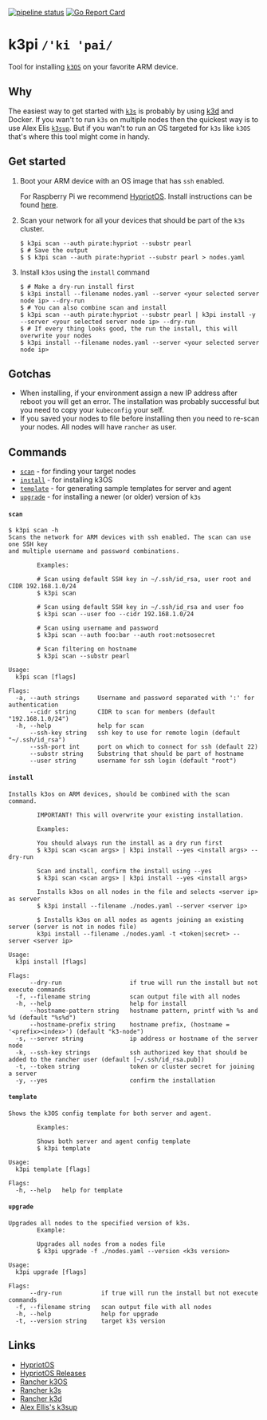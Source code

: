 [![pipeline status](https://gitlab.com/TheNatureOfSoftware/k3pi/badges/master/pipeline.svg)](https://gitlab.com/TheNatureOfSoftware/k3pi/commits/master) [![Go Report Card](https://goreportcard.com/badge/github.com/TheNatureOfSoftware/k3pi)](https://goreportcard.com/report/github.com/TheNatureOfSoftware/k3pi)

# k3pi `/'ki 'pai/`

Tool for installing [`k3OS`](https://github.com/rancher/k3os) on your favorite ARM device.

## Why

The easiest way to get started with [`k3s`](https://github.com/rancher/k3s) is probably by using
[k3d](https://github.com/rancher/k3s) and Docker. If you wan't to run `k3s` on multiple nodes then the quickest way
is to use Alex Elis [`k3sup`](https://github.com/alexellis/k3sup). But if you wan't to run an OS targeted for `k3s`
like `k3OS` that's where this tool might come in handy.

## Get started

1. Boot your ARM device with an OS image that has `ssh` enabled.
  
   For Raspberry Pi we recommend [HypriotOS](https://blog.hypriot.com/post/releasing-HypriotOS-1-11/). Install
   instructions can be found [here](https://github.com/hypriot/image-builder-rpi/releases).

2. Scan your network for all your devices that should be part of the `k3s` cluster.
   
   ```shell script
   $ k3pi scan --auth pirate:hypriot --substr pearl
   $ # Save the output
   $ $ k3pi scan --auth pirate:hypriot --substr pearl > nodes.yaml
   ```

3. Install `k3os` using the `install` command

   ```shell script
   $ # Make a dry-run install first
   $ k3pi install --filename nodes.yaml --server <your selected server node ip> --dry-run
   $ # You can also combine scan and install
   $ k3pi scan --auth pirate:hypriot --substr pearl | k3pi install -y --server <your selected server node ip> --dry-run
   $ # If every thing looks good, the run the install, this will overwrite your nodes
   $ k3pi install --filename nodes.yaml --server <your selected server node ip>
   ```
## Gotchas

* When installing, if your environment assign a new IP address after reboot you will get an error.
  The installation was probably successful but you need to copy your `kubeconfig` your self.
* If you saved your nodes to file before installing then you need to re-scan your nodes. All nodes
  will have `rancher` as user.
 
## Commands

* [`scan`](#scan) - for finding your target nodes
* [`install`](#install) - for installing k3OS
* [`template`](#template) - for generating sample templates for server and agent
* [`upgrade`](#upgrade) - for installing a newer (or older) version of `k3s`

#### `scan`
```
$ k3pi scan -h
Scans the network for ARM devices with ssh enabled. The scan can use one SSH key
and multiple username and password combinations.

        Examples:

        # Scan using default SSH key in ~/.ssh/id_rsa, user root and CIDR 192.168.1.0/24
        $ k3pi scan

        # Scan using default SSH key in ~/.ssh/id_rsa and user foo
        $ k3pi scan --user foo --cidr 192.168.1.0/24

        # Scan using username and password
        $ k3pi scan --auth foo:bar --auth root:notsosecret

        # Scan filtering on hostname
        $ k3pi scan --substr pearl

Usage:
  k3pi scan [flags]

Flags:
  -a, --auth strings     Username and password separated with ':' for authentication
      --cidr string      CIDR to scan for members (default "192.168.1.0/24")
  -h, --help             help for scan
      --ssh-key string   ssh key to use for remote login (default "~/.ssh/id_rsa")
      --ssh-port int     port on which to connect for ssh (default 22)
      --substr string    Substring that should be part of hostname
      --user string      username for ssh login (default "root")
```

#### `install`

```
Installs k3os on ARM devices, should be combined with the scan command.

        IMPORTANT! This will overwrite your existing installation.
        
        Examples:
        
        You should always run the install as a dry run first
        $ k3pi scan <scan args> | k3pi install --yes <install args> --dry-run
        
        Scan and install, confirm the install using --yes
        $ k3pi scan <scan args> | k3pi install --yes <install args>

        Installs k3os on all nodes in the file and selects <server ip> as server
        $ k3pi install --filename ./nodes.yaml --server <server ip>

        $ Installs k3os on all nodes as agents joining an existing server (server is not in nodes file)
        k3pi install --filename ./nodes.yaml -t <token|secret> --server <server ip>

Usage:
  k3pi install [flags]

Flags:
      --dry-run                   if true will run the install but not execute commands
  -f, --filename string           scan output file with all nodes
  -h, --help                      help for install
      --hostname-pattern string   hostname pattern, printf with %s and %d (default "%s%d")
      --hostname-prefix string    hostname prefix, (hostname = '<prefix><index>') (default "k3-node")
  -s, --server string             ip address or hostname of the server node
  -k, --ssh-key strings           ssh authorized key that should be added to the rancher user (default [~/.ssh/id_rsa.pub])
  -t, --token string              token or cluster secret for joining a server
  -y, --yes                       confirm the installation
```

#### `template`

```
Shows the k3OS config template for both server and agent.

        Examples:

        Shows both server and agent config template
        $ k3pi template

Usage:
  k3pi template [flags]

Flags:
  -h, --help   help for template
```

#### `upgrade`

```
Upgrades all nodes to the specified version of k3s.
        Example:
        
        Upgrades all nodes from a nodes file
        $ k3pi upgrade -f ./nodes.yaml --version <k3s version>

Usage:
  k3pi upgrade [flags]

Flags:
      --dry-run           if true will run the install but not execute commands
  -f, --filename string   scan output file with all nodes
  -h, --help              help for upgrade
  -t, --version string    target k3s version
```

## Links

* [HypriotOS](https://blog.hypriot.com/post/releasing-HypriotOS-1-11/)
* [HypriotOS Releases](https://github.com/hypriot/image-builder-rpi/releases)
* [Rancher k3OS](https://github.com/rancher/k3os)
* [Rancher k3s](https://github.com/rancher/k3s)
* [Rancher k3d](https://github.com/rancher/k3d)
* [Alex Ellis's k3sup](https://github.com/alexellis/k3sup)
